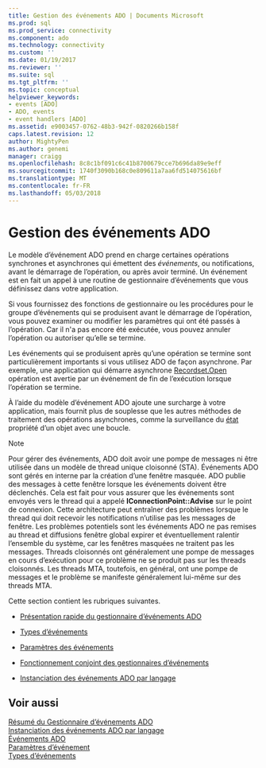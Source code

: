 ```yaml
---
title: Gestion des événements ADO | Documents Microsoft
ms.prod: sql
ms.prod_service: connectivity
ms.component: ado
ms.technology: connectivity
ms.custom: ''
ms.date: 01/19/2017
ms.reviewer: ''
ms.suite: sql
ms.tgt_pltfrm: ''
ms.topic: conceptual
helpviewer_keywords:
- events [ADO]
- ADO, events
- event handlers [ADO]
ms.assetid: e9003457-0762-48b3-942f-0820266b158f
caps.latest.revision: 12
author: MightyPen
ms.author: genemi
manager: craigg
ms.openlocfilehash: 8c8c1bf091c6c41b8700679cce7b696da89e9eff
ms.sourcegitcommit: 1740f3090b168c0e809611a7aa6fd514075616bf
ms.translationtype: MT
ms.contentlocale: fr-FR
ms.lasthandoff: 05/03/2018
---
```

# <a name="handling-ado-events"></a>Gestion des événements ADO
Le modèle d’événement ADO prend en charge certaines opérations synchrones et asynchrones qui émettent des *événements*, ou notifications, avant le démarrage de l’opération, ou après avoir terminé. Un événement est en fait un appel à une routine de gestionnaire d’événements que vous définissez dans votre application.  
  
 Si vous fournissez des fonctions de gestionnaire ou les procédures pour le groupe d’événements qui se produisent avant le démarrage de l’opération, vous pouvez examiner ou modifier les paramètres qui ont été passés à l’opération. Car il n'a pas encore été exécutée, vous pouvez annuler l’opération ou autoriser qu’elle se termine.  
  
 Les événements qui se produisent après qu’une opération se termine sont particulièrement importants si vous utilisez ADO de façon asynchrone. Par exemple, une application qui démarre asynchrone [Recordset.Open](../../../ado/reference/ado-api/open-method-ado-recordset.md) opération est avertie par un événement de fin de l’exécution lorsque l’opération se termine.  
  
 À l’aide du modèle d’événement ADO ajoute une surcharge à votre application, mais fournit plus de souplesse que les autres méthodes de traitement des opérations asynchrones, comme la surveillance du [état](../../../ado/reference/ado-api/state-property-ado.md) propriété d’un objet avec une boucle.  
  
> [!NOTE]
>  Pour gérer des événements, ADO doit avoir une pompe de messages ni être utilisée dans un modèle de thread unique cloisonné (STA). Événements ADO sont gérés en interne par la création d’une fenêtre masquée. ADO publie des messages à cette fenêtre lorsque les événements doivent être déclenchés. Cela est fait pour vous assurer que les événements sont envoyés vers le thread qui a appelé **IConnectionPoint::Advise** sur le point de connexion. Cette architecture peut entraîner des problèmes lorsque le thread qui doit recevoir les notifications n’utilise pas les messages de fenêtre. Les problèmes potentiels sont les événements ADO ne pas remises au thread et diffusions fenêtre global expirer et éventuellement ralentir l’ensemble du système, car les fenêtres masquées ne traitent pas les messages. Threads cloisonnés ont généralement une pompe de messages en cours d’exécution pour ce problème ne se produit pas sur les threads cloisonnés. Les threads MTA, toutefois, en général, ont une pompe de messages et le problème se manifeste généralement lui-même sur des threads MTA.  
  
 Cette section contient les rubriques suivantes.  
  
-   [Présentation rapide du gestionnaire d’événements ADO](../../../ado/guide/data/ado-event-handler-summary.md)  
  
-   [Types d’événements](../../../ado/guide/data/types-of-events.md)  
  
-   [Paramètres des événements](../../../ado/guide/data/event-parameters.md)  
  
-   [Fonctionnement conjoint des gestionnaires d’événements](../../../ado/guide/data/how-event-handlers-work-together.md)  
  
-   [Instanciation des événements ADO par langage](../../../ado/guide/data/ado-event-instantiation-by-language.md)  
  
## <a name="see-also"></a>Voir aussi  
 [Résumé du Gestionnaire d’événements ADO](../../../ado/guide/data/ado-event-handler-summary.md)   
 [Instanciation des événements ADO par langage](../../../ado/guide/data/ado-event-instantiation-by-language.md)   
 [Événements ADO](../../../ado/reference/ado-api/ado-events.md)   
 [Paramètres d’événement](../../../ado/guide/data/event-parameters.md)   
 [Types d’événements](../../../ado/guide/data/types-of-events.md)
